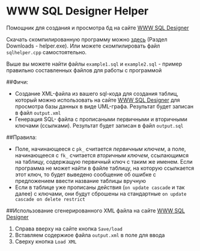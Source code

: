 # WWW SQL Designer Helper
Помощник для создания и просмотра бд на сайте [WWW SQL Designer](http://ondras.zarovi.cz/sql/demo/)

Скачать скомпилированную программу можно [здесь](https://github.com/catinwarmhands/WWW-SQL-Designer-Helper/releases) (Раздел Downloads - helper.exe). Или можете скомпилировать файл `sqlhelper.cpp` самостоятельно.

Выше вы можете найти файлы `example1.sql` и `example2.sql` - пример правильно составленных файлов для работы с программой

##Фичи:
* Создание XML-файла из вашего sql-кода для создания таблиц, который можно использовать на сайте [WWW SQL Designer](http://ondras.zarovi.cz/sql/demo/) для просмотра базы данных в виде UML-графа. Результат будет записан в файл `output.xml`
* Генерация SQL- файла с прописаными первичными и вторичными ключами (ссылками). Результат будет записан в файл `output.sql`

##Правила:
* Поле, начинающееся с `pk_` считается *первичным ключем*, а поле, начинающееся с `fk_` считается *вторичным ключем*, ссылающимся на таблицу, содержащую первичный ключ с таким же именем. Если программа не может найти в файле таблицу, на которую ссылкается этот ключ, то будет выведено сообщение об ошибке с предложением ввести название таблицы вручную
* Если в таблице уже прописаны действия (`on update cascade` и так далее) с ключами, они будут сброшены на стандартные `on update cascade on delete restrict`

##Использование сгенерированного XML файла на сайте [WWW SQL Designer](http://ondras.zarovi.cz/sql/demo/)
1. Справа вверху на сайте кнопка `Save/load`
2. Вставляем содержиое файла `output.xml` в поле для ввода
3. Сверху кнопка `Load XML`
